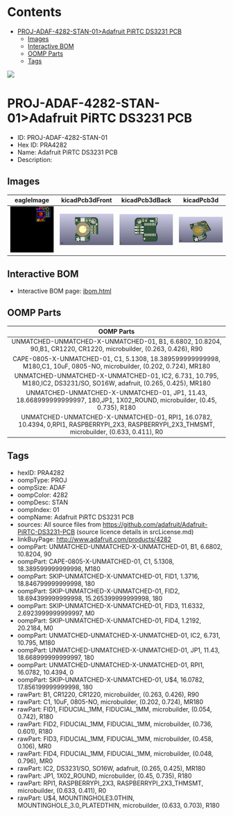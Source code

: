 



Contents
========

* [PROJ-ADAF-4282-STAN-01>Adafruit PiRTC DS3231 PCB](#proj-adaf-4282-stan-01adafruit-pirtc-ds3231-pcb)
	* [Images](#images)
	* [Interactive BOM](#interactive-bom)
	* [OOMP Parts](#oomp-parts)
	* [Tags](#tags)
  
![][im]
# PROJ-ADAF-4282-STAN-01>Adafruit PiRTC DS3231 PCB

- ID: PROJ-ADAF-4282-STAN-01
- Hex ID: PRA4282
- Name: Adafruit PiRTC DS3231 PCB
- Description: 

## Images
  
  

|eagleImage|kicadPcb3dFront|kicadPcb3dBack|kicadPcb3d|
| :---: | :---: | :---: | :---: |
|[![eagleImage](eagleImage_140.png)](eagleImage_600.png)|[![kicadPcb3dFront](kicadPcb3dFront_140.png)](kicadPcb3dFront_600.png)|[![kicadPcb3dBack](kicadPcb3dBack_140.png)](kicadPcb3dBack_600.png)|[![kicadPcb3d](kicadPcb3d_140.png)](kicadPcb3d_600.png)|

## Interactive BOM

- Interactive BOM page: [ibom.html](kicad/bom/ibom.html)

## OOMP Parts
  

|OOMP Parts|
| :---: |
|UNMATCHED-UNMATCHED-X-UNMATCHED-01, B1, 6.6802, 10.8204, 90,B1, CR1220, CR1220, microbuilder, (0.263, 0.426), R90|
|CAPE-0805-X-UNMATCHED-01, C1, 5.1308, 18.389599999999998, M180,C1, 10uF, 0805-NO, microbuilder, (0.202, 0.724), MR180|
|UNMATCHED-UNMATCHED-X-UNMATCHED-01, IC2, 6.731, 10.795, M180,IC2, DS3231/SO, SO16W, adafruit, (0.265, 0.425), MR180|
|UNMATCHED-UNMATCHED-X-UNMATCHED-01, JP1, 11.43, 18.668999999999997, 180,JP1, 1X02_ROUND, microbuilder, (0.45, 0.735), R180|
|UNMATCHED-UNMATCHED-X-UNMATCHED-01, RPI1, 16.0782, 10.4394, 0,RPI1, RASPBERRYPI_2X3, RASPBERRYPI_2X3_THMSMT, microbuilder, (0.633, 0.411), R0|

## Tags

- hexID: PRA4282
- oompType: PROJ
- oompSize: ADAF
- oompColor: 4282
- oompDesc: STAN
- oompIndex: 01
- oompName: Adafruit PiRTC DS3231 PCB
- sources: All source files from https://github.com/adafruit/Adafruit-PiRTC-DS3231-PCB (source licence details in srcLicense.md)
- linkBuyPage: http://www.adafruit.com/products/4282
- oompPart: UNMATCHED-UNMATCHED-X-UNMATCHED-01, B1, 6.6802, 10.8204, 90
- oompPart: CAPE-0805-X-UNMATCHED-01, C1, 5.1308, 18.389599999999998, M180
- oompPart: SKIP-UNMATCHED-X-UNMATCHED-01, FID1, 1.3716, 18.846799999999998, 180
- oompPart: SKIP-UNMATCHED-X-UNMATCHED-01, FID2, 18.694399999999998, 15.265399999999998, 180
- oompPart: SKIP-UNMATCHED-X-UNMATCHED-01, FID3, 11.6332, 2.6923999999999997, M0
- oompPart: SKIP-UNMATCHED-X-UNMATCHED-01, FID4, 1.2192, 20.2184, M0
- oompPart: UNMATCHED-UNMATCHED-X-UNMATCHED-01, IC2, 6.731, 10.795, M180
- oompPart: UNMATCHED-UNMATCHED-X-UNMATCHED-01, JP1, 11.43, 18.668999999999997, 180
- oompPart: UNMATCHED-UNMATCHED-X-UNMATCHED-01, RPI1, 16.0782, 10.4394, 0
- oompPart: SKIP-UNMATCHED-X-UNMATCHED-01, U$4, 16.0782, 17.856199999999998, 180
- rawPart: B1, CR1220, CR1220, microbuilder, (0.263, 0.426), R90
- rawPart: C1, 10uF, 0805-NO, microbuilder, (0.202, 0.724), MR180
- rawPart: FID1, FIDUCIAL_1MM, FIDUCIAL_1MM, microbuilder, (0.054, 0.742), R180
- rawPart: FID2, FIDUCIAL_1MM, FIDUCIAL_1MM, microbuilder, (0.736, 0.601), R180
- rawPart: FID3, FIDUCIAL_1MM, FIDUCIAL_1MM, microbuilder, (0.458, 0.106), MR0
- rawPart: FID4, FIDUCIAL_1MM, FIDUCIAL_1MM, microbuilder, (0.048, 0.796), MR0
- rawPart: IC2, DS3231/SO, SO16W, adafruit, (0.265, 0.425), MR180
- rawPart: JP1, 1X02_ROUND, microbuilder, (0.45, 0.735), R180
- rawPart: RPI1, RASPBERRYPI_2X3, RASPBERRYPI_2X3_THMSMT, microbuilder, (0.633, 0.411), R0
- rawPart: U$4, MOUNTINGHOLE3.0THIN, MOUNTINGHOLE_3.0_PLATEDTHIN, microbuilder, (0.633, 0.703), R180



[im]: kicadPcb3d_450.png
